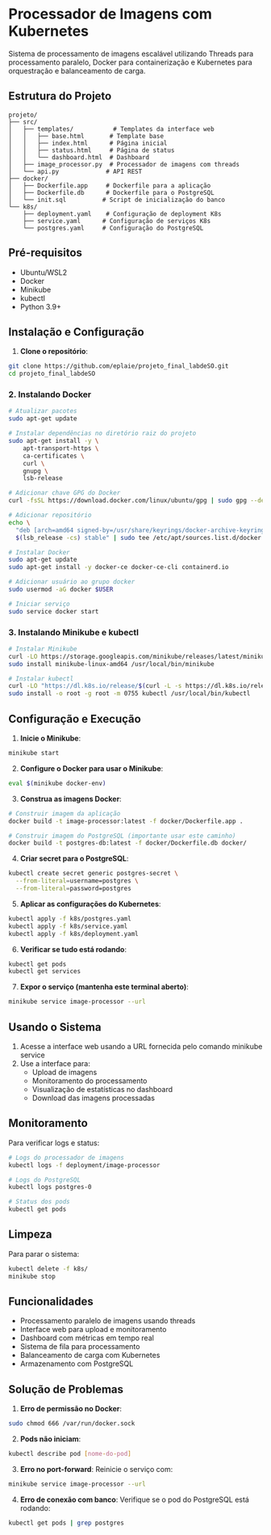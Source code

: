 # Processador de Imagens com Kubernetes

Sistema de processamento de imagens escalável utilizando Threads para processamento paralelo, Docker para containerização e Kubernetes para orquestração e balanceamento de carga.

## Estrutura do Projeto
```
projeto/
├── src/
│   ├── templates/           # Templates da interface web
│   │   ├── base.html       # Template base
│   │   ├── index.html      # Página inicial
│   │   ├── status.html     # Página de status
│   │   └── dashboard.html  # Dashboard
│   ├── image_processor.py  # Processador de imagens com threads
│   └── api.py             # API REST
├── docker/
│   ├── Dockerfile.app     # Dockerfile para a aplicação
│   ├── Dockerfile.db      # Dockerfile para o PostgreSQL
│   └── init.sql          # Script de inicialização do banco
└── k8s/
    ├── deployment.yaml    # Configuração de deployment K8s
    ├── service.yaml      # Configuração de serviços K8s
    └── postgres.yaml     # Configuração do PostgreSQL
```

## Pré-requisitos

- Ubuntu/WSL2
- Docker
- Minikube
- kubectl
- Python 3.9+

## Instalação e Configuração

1. **Clone o repositório**:
```bash
git clone https://github.com/eplaie/projeto_final_labdeSO.git
cd projeto_final_labdeSO
```

### 2. Instalando Docker
```bash
# Atualizar pacotes
sudo apt-get update

# Instalar dependências no diretório raiz do projeto
sudo apt-get install -y \
    apt-transport-https \
    ca-certificates \
    curl \
    gnupg \
    lsb-release

# Adicionar chave GPG do Docker
curl -fsSL https://download.docker.com/linux/ubuntu/gpg | sudo gpg --dearmor -o /usr/share/keyrings/docker-archive-keyring.gpg

# Adicionar repositório
echo \
  "deb [arch=amd64 signed-by=/usr/share/keyrings/docker-archive-keyring.gpg] https://download.docker.com/linux/ubuntu \
  $(lsb_release -cs) stable" | sudo tee /etc/apt/sources.list.d/docker.list > /dev/null

# Instalar Docker
sudo apt-get update
sudo apt-get install -y docker-ce docker-ce-cli containerd.io

# Adicionar usuário ao grupo docker
sudo usermod -aG docker $USER

# Iniciar serviço
sudo service docker start
```

### 3. Instalando Minikube e kubectl
```bash
# Instalar Minikube
curl -LO https://storage.googleapis.com/minikube/releases/latest/minikube-linux-amd64
sudo install minikube-linux-amd64 /usr/local/bin/minikube

# Instalar kubectl
curl -LO "https://dl.k8s.io/release/$(curl -L -s https://dl.k8s.io/release/stable.txt)/bin/linux/amd64/kubectl"
sudo install -o root -g root -m 0755 kubectl /usr/local/bin/kubectl
```

## Configuração e Execução



1. **Inicie o Minikube**:
```bash
minikube start
```

2. **Configure o Docker para usar o Minikube**:
```bash
eval $(minikube docker-env)
```

3. **Construa as imagens Docker**:
```bash
# Construir imagem da aplicação
docker build -t image-processor:latest -f docker/Dockerfile.app .

# Construir imagem do PostgreSQL (importante usar este caminho)
docker build -t postgres-db:latest -f docker/Dockerfile.db docker/
```

4. **Criar secret para o PostgreSQL**:
```bash
kubectl create secret generic postgres-secret \
  --from-literal=username=postgres \
  --from-literal=password=postgres
```

5. **Aplicar as configurações do Kubernetes**:
```bash
kubectl apply -f k8s/postgres.yaml
kubectl apply -f k8s/service.yaml
kubectl apply -f k8s/deployment.yaml
```

6. **Verificar se tudo está rodando**:
```bash
kubectl get pods
kubectl get services
```

7. **Expor o serviço (mantenha este terminal aberto)**:
```bash
minikube service image-processor --url
```

## Usando o Sistema

1. Acesse a interface web usando a URL fornecida pelo comando minikube service
2. Use a interface para:
   - Upload de imagens
   - Monitoramento do processamento
   - Visualização de estatísticas no dashboard
   - Download das imagens processadas

## Monitoramento

Para verificar logs e status:
```bash
# Logs do processador de imagens
kubectl logs -f deployment/image-processor

# Logs do PostgreSQL
kubectl logs postgres-0

# Status dos pods
kubectl get pods
```

## Limpeza

Para parar o sistema:
```bash
kubectl delete -f k8s/
minikube stop
```

## Funcionalidades
- Processamento paralelo de imagens usando threads
- Interface web para upload e monitoramento
- Dashboard com métricas em tempo real
- Sistema de fila para processamento
- Balanceamento de carga com Kubernetes
- Armazenamento com PostgreSQL

## Solução de Problemas

1. **Erro de permissão no Docker**:
```bash
sudo chmod 666 /var/run/docker.sock
```

2. **Pods não iniciam**:
```bash
kubectl describe pod [nome-do-pod]
```

3. **Erro no port-forward**:
Reinicie o serviço com:
```bash
minikube service image-processor --url
```

4. **Erro de conexão com banco**:
Verifique se o pod do PostgreSQL está rodando:
```bash
kubectl get pods | grep postgres
```
